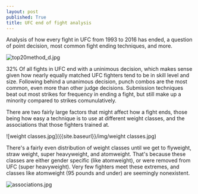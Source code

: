 ```yaml
---
layout: post
published: True
title: UFC end of fight analysis
---
```


Analysis of how every fight in UFC from 1993 to 2016 has ended, a question of point decision, most common fight ending techniques, and more.


![top20method_d.jpg]({{site.baseurl}}/img/top20method_d.jpg)


32% Of all fights in UFC end with a uninimous decision, which makes sense given how nearly equally matched UFC fighters tend to be in skill level and size. Following behind a unanimous decision, punch combos are the most common, even more than other judge decisions. Submission techniques beat out most strikes for frequency in ending a fight, but still make up a minority compared to strikes comunulatively. 

There are two fairly large factors that might affect how a fight ends, those being how easy a technique is to use at different weight classes, and the associations that those fighters trained at.

![weight classes.jpg]({{site.baseurl}}/img/weight classes.jpg)


There's a fairly even distribution of weight classes until we get to flyweight, straw weight, super heavyweight, and atomweight. That's because these classes are either gender specific (like atomweight), or were removed from UFC (super heavyweight). Very few fighters meet these extremes, and classes like atomweight (95 pounds and under) are seemingly nonexistent. 

![associations.jpg]({{site.baseurl}}/img/associations.jpg)



